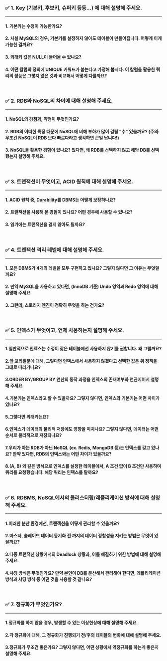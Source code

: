 ### ✅ 1. Key (기본키, 후보키, 슈퍼키 등등...) 에 대해 설명해 주세요.

---

#### 1. 기본키는 수정이 가능한가요?

#### 2. 사실 MySQL의 경우, 기본키를 설정하지 않아도 테이블이 만들어집니다. 어떻게 이게 가능한 걸까요?

#### 3. 외래키 값은 NULL이 들어올 수 있나요?

#### 4. 어떤 칼럼의 정의에 UNIQUE 키워드가 붙는다고 가정해 봅시다. 이 칼럼을 활용한 쿼리의 성능은 그렇지 않은 것과 비교해서 어떻게 다를까요?

<br/>

### ✅ 2. RDB와 NoSQL의 차이에 대해 설명해 주세요.

---

#### 1. NoSQL의 강점과, 약점이 무엇인가요?

#### 2. RDB의 어떠한 특징 때문에 NoSQL에 비해 부하가 많이 걸릴 "수" 있을까요? (주의: 무조건 NoSQL이 RDB 보다 빠르다라고 생각하면 큰일 납니다!)

#### 3. NoSQL을 활용한 경험이 있나요? 있다면, 왜 RDB를 선택하지 않고 해당 DB를 선택했는지 설명해 주세요.

<br/>

### ✅ 3. 트랜잭션이 무엇이고, ACID 원칙에 대해 설명해 주세요.

---

#### 1. ACID 원칙 중, Durability를 DBMS는 어떻게 보장하나요?

#### 2. 트랜잭션을 사용해 본 경험이 있나요? 어떤 경우에 사용할 수 있나요?

#### 3. 읽기에는 트랜잭션을 걸지 않아도 될까요?

<br/>

### ✅ 4. 트랜잭션 격리 레벨에 대해 설명해 주세요.

---

#### 1. 모든 DBMS가 4개의 레벨을 모두 구현하고 있나요? 그렇지 않다면 그 이유는 무엇일까요?

#### 2. 만약 MySQL을 사용하고 있다면, (InnoDB 기준) Undo 영역과 Redo 영역에 대해 설명해 주세요.

#### 3. 그런데, 스토리지 엔진이 정확히 무엇을 하는 건가요?

<br/>

### ✅ 5. 인덱스가 무엇이고, 언제 사용하는지 설명해 주세요.

---

#### 1.일반적으로 인덱스는 수정이 잦은 테이블에선 사용하지 않기를 권합니다. 왜 그럴까요?

#### 2.앞 꼬리질문에 대해, 그렇다면 인덱스에서 사용하지 않겠다고 선택한 값은 위 정책을 그대로 따라가나요?

#### 3.ORDER BY/GROUP BY 연산의 동작 과정을 인덱스의 존재여부와 연관지어서 설명해 주세요.

#### 4.기본키는 인덱스라고 할 수 있을까요? 그렇지 않다면, 인덱스와 기본키는 어떤 차이가 있나요?

#### 5.그렇다면 외래키는요?

#### 6.인덱스가 데이터의 물리적 저장에도 영향을 미치나요? 그렇지 않다면, 데이터는 어떤 순서로 물리적으로 저장되나요?

#### 7.우리가 아는 RDB가 아닌 NoSQL (ex. Redis, MongoDB 등)는 인덱스를 갖고 있나요? 만약 있다면, RDB의 인덱스와는 어떤 차이가 있을까요?

#### 8.(A, B) 와 같은 방식으로 인덱스를 설정한 테이블에서, A 조건 없이 B 조건만 사용하여 쿼리를 요청했습니다. 해당 쿼리는 인덱스를 탈까요?

<br/>

### ✅ 6. RDBMS, NoSQL에서의 클러스터링/레플리케이션 방식에 대해 설명해 주세요.

---

#### 1.이러한 분산 환경에선, 트랜잭션을 어떻게 관리할 수 있을까요?

#### 2.마스터, 슬레이브 데이터 동기화 전 까지의 데이터 정합성을 지키는 방법은 무엇이 있을까요?

#### 3.다중 트랜잭션 상황에서의 Deadlock 상황과, 이를 해결하기 위한 방법에 대해 설명해 주세요.

#### 4.샤딩 방식은 무엇인가요? 만약 본인이 DB를 분산해서 관리해야 한다면, 레플리케이션 방식과 샤딩 방식 중 어떤 것을 사용할 것 같나요?

<br/>

### ✅ 7. 정규화가 무엇인가요?

---

#### 1.정규화를 하지 않을 경우, 발생할 수 있는 이상현상에 대해 설명해 주세요.

#### 2.각 정규화에 대해, 그 정규화가 진행되기 전/후의 테이블의 변화에 대해 설명해 주세요.

#### 3.정규화가 무조건 좋은가요? 그렇지 않다면, 어떤 상황에서 역정규화를 하는게 좋은지 설명해 주세요.

<br/>
